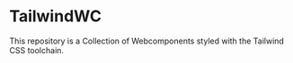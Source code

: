 # TailwindWC

This repository is a Collection of Webcomponents styled with the Tailwind CSS toolchain.
